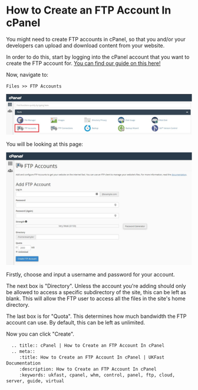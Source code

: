 # How to Create an FTP Account In cPanel

You might need to create FTP accounts in cPanel, so that you and/or your developers can upload and download content from your website.

In order to do this, start by logging into the cPanel account that you want to create the FTP account for. [You can find our guide on this here!](/operatingsystems/linux/controlpanels/cpanel_connect)

Now, navigate to:

```none
Files >> FTP Accounts
```

![FTP Accounts](files/ftp_accounts_button.JPG)

You will be looking at this page:

![FTP Accpunt Page](files/ftp_accounts_page.JPG)

Firstly, choose and input a username and password for your account.

The next box is "Directory". Unless the account you're adding should only be allowed to access a specific subdirectory of the site, this can be left as blank. This will allow the FTP user to access all the files in the site's home directory.

The last box is for "Quota". This determines how much bandwidth the FTP account can use. By default, this can be left as unlimited.

Now you can click "Create".

```eval_rst
  .. title:: cPanel | How to Create an FTP Account In cPanel
  .. meta::
     :title: How to Create an FTP Account In cPanel | UKFast Documentation
     :description: How to Create an FTP Account In cPanel
     :keywords: ukfast, cpanel, whm, control, panel, ftp, cloud, server, guide, virtual
```
